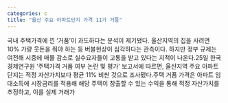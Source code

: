 ```yaml
---
categories: c
title: "울산 주요 아파트단지 가격 11가 거품"
---
```

국내 주택가격에 낀 ‘거품’이 과도하다는 분석이 제기됐다. 울산지역의 집을 사려면 10% 가량 웃돈을 줘야 하는 등 버블현상이 심각하다는 관측이다. 하지만 정부 규제는 여전해 시중에 매물 감소로 실수요자들이 고통을 받고 있다는 지적이 나온다.25일 한국경제연구원 ‘주택가격 거품 여부 논란 및 평가’ 보고서에 따르면, 울산지역 주요 아파트 단지는 적정 자산가치보다 평균 11% 비싼 것으로 조사됐다.주택 거품 가격은 아파트 임대소득에 시장금리를 적용해 해당 주택이 창출할 수 있는 수익을 통해 적정 자산가치를 추정하고, 이를 실제 거래가